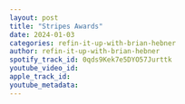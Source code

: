 ```yaml
---
layout: post
title: "Stripes Awards"
date: 2024-01-03
categories: refin-it-up-with-brian-hebner
author: refin-it-up-with-brian-hebner
spotify_track_id: 0qds9Kek7e5DYO57Jurttk
youtube_video_id: 
apple_track_id: 
youtube_metadata: 
---
```

